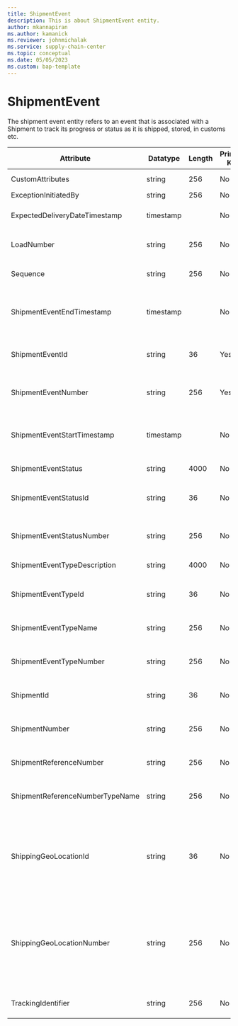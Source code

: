 ```yaml
---
title: ShipmentEvent
description: This is about ShipmentEvent entity.
author: mkannapiran
ms.author: kamanick
ms.reviewer: johnmichalak
ms.service: supply-chain-center
ms.topic: conceptual
ms.date: 05/05/2023
ms.custom: bap-template
---
```


# **ShipmentEvent**

The shipment event entity refers to an event that is associated with a Shipment to track its progress or status as it is shipped, stored, in customs etc.


|	Attribute	|	Datatype	|	Length	|	Primary Key	|	Description	|
|---------------|--------|------|----------|-----------|
|	CustomAttributes	|	string	|	256	|	No	|	Custom attributes	|
|	ExceptionInitiatedBy	|	string	|	256	|	No	|	Event initiator	|
|	ExpectedDeliveryDateTimestamp	|	timestamp	|		|	No	|	Expected delivery date time stamp	|
|	LoadNumber	|	string	|	256	|	No	|	Load number of the shipment	|
|	Sequence	|	string	|	256	|	No	|	Sequence number of the event	|
|	ShipmentEventEndTimestamp	|	timestamp	|		|	No	|	The end timestamp of the associated Shipment Event.	|
|	ShipmentEventId	|	string	|	36	|	Yes	|	The unique Id of the shipment event	|
|	ShipmentEventNumber	|	string	|	256	|	Yes	|	The unique number of the shipment event	|
|	ShipmentEventStartTimestamp	|	timestamp	|		|	No	|	The start timestamp of the associated Shipment Event.	|
|	ShipmentEventStatus	|	string	|	4000	|	No	|	Shipment event status	|
|	ShipmentEventStatusId	|	string	|	36	|	No	|	The unique identifier of a Shipment Event Status.	|
|	ShipmentEventStatusNumber	|	string	|	256	|	No	|	Shipment event status number of the shipment	|
|	ShipmentEventTypeDescription	|	string	|	4000	|	No	|	Shipment event type	|
|	ShipmentEventTypeId	|	string	|	36	|	No	|	The unique identifier of a Shipment Event Type.	|
|	ShipmentEventTypeName	|	string	|	256	|	No	|	Name of the shipment event	|
|	ShipmentEventTypeNumber	|	string	|	256	|	No	|	Type of the shipment event for the shipment	|
|	ShipmentId	|	string	|	36	|	No	|	The unique identifier of a Shipment.	|
|	ShipmentNumber	|	string	|	256	|	No	|	Shipment number of the shipment event	|
|	ShipmentReferenceNumber	|	string	|	256	|	No	|	Reference number of the shipment	|
|	ShipmentReferenceNumberTypeName	|	string	|	256	|	No	|	Name of the shipment reference number type	|
|	ShippingGeoLocationId	|	string	|	36	|	No	|	The unique identifier of a Location. This is autogenerated by Supply chain center or D365 applications	|
|	ShippingGeoLocationNumber	|	string	|	256	|	No	|	The unique number of a location. This is a referenced in an external system to identify the unique location	|
|	TrackingIdentifier	|	string	|	256	|	No	|	Tracking number of the shipment	|
